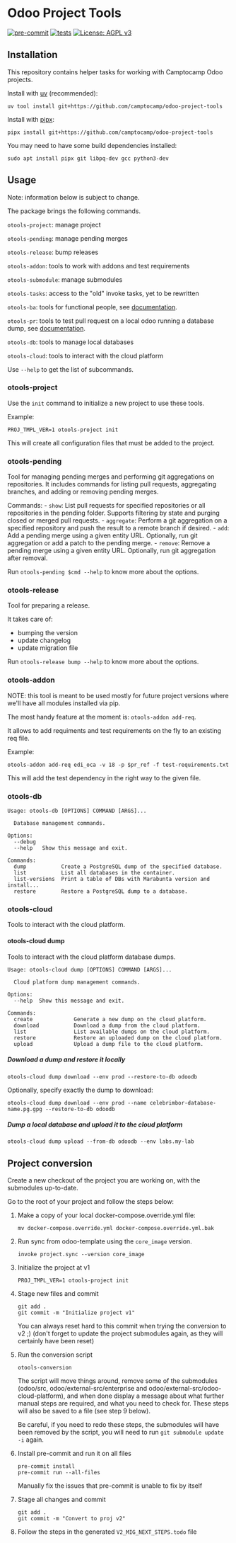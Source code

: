 # Odoo Project Tools

[![pre-commit](https://github.com/camptocamp/odoo-project-tools/actions/workflows/pre-commit.yml/badge.svg)](https://github.com/camptocamp/odoo-project-tools/actions/workflows/pre-commit.yml)
[![tests](https://github.com/camptocamp/odoo-project-tools/actions/workflows/test.yml/badge.svg)](https://github.com/camptocamp/odoo-project-tools/actions/workflows/test.yml)
[![License: AGPL v3](https://img.shields.io/badge/License-AGPL%20v3-blue.svg)](https://www.gnu.org/licenses/agpl-3.0)

## Installation

This repository contains helper tasks for working with Camptocamp Odoo projects.

Install with [uv](https://docs.astral.sh/uv/) (recommended):

    uv tool install git+https://github.com/camptocamp/odoo-project-tools

Install with [pipx](https://pypa.github.io/pipx/):

    pipx install git+https://github.com/camptocamp/odoo-project-tools

You may need to have some build dependencies installed:

    sudo apt install pipx git libpq-dev gcc python3-dev

## Usage

Note: information below is subject to change.


The package brings the following commands.


`otools-project`: manage project

`otools-pending`: manage pending merges

`otools-release`: bump releases

`otools-addon`: tools to work with addons and test requirements

`otools-submodule`: manage submodules

`otools-tasks`: access to the "old" invoke tasks, yet to be rewritten

`otools-ba`: tools for functional people, see [documentation](docs/otools-ba.md).

`otools-pr`: tools to test pull request on a local odoo running a database dump, see [documentation](docs/otools-pr.md).

`otools-db`: tools to manage local databases

`otools-cloud`: tools to interact with the cloud platform

Use `--help` to get the list of subcommands.


### otools-project

Use the `init` command to initialize a new project to use these tools.

Example:

    PROJ_TMPL_VER=1 otools-project init

This will create all configuration files that must be added to the project.


### otools-pending

Tool for managing pending merges and performing git aggregations on repositories.
It includes commands for listing pull requests,
aggregating branches, and adding or removing pending merges.

Commands:
    - `show`: List pull requests for specified repositories or all repositories
      in the pending folder. Supports filtering by state and purging closed or
      merged pull requests.
    - `aggregate`: Perform a git aggregation on a specified repository and push
      the result to a remote branch if desired.
    - `add`: Add a pending merge using a given entity URL. Optionally, run git
      aggregation or add a patch to the pending merge.
    - `remove`: Remove a pending merge using a given entity URL. Optionally, run
      git aggregation after removal.

Run `otools-pending $cmd --help` to know more about the options.

### otools-release

Tool for preparing a release.

It takes care of:

* bumping the version
* update changelog
* update migration file

Run `otools-release bump --help` to know more about the options.


### otools-addon

NOTE: this tool is meant to be used mostly for future project versions
where we'll have all modules installed via pip.

The most handy feature at the moment is: `otools-addon add-req`.

It allows to add requiments and test requirements on the fly to an existing req file.

Example:

    otools-addon add-req edi_oca -v 18 -p $pr_ref -f test-requirements.txt

This will add the test dependency in the right way to the given file.

### otools-db

```
Usage: otools-db [OPTIONS] COMMAND [ARGS]...

  Database management commands.

Options:
  --debug
  --help   Show this message and exit.

Commands:
  dump           Create a PostgreSQL dump of the specified database.
  list           List all databases in the container.
  list-versions  Print a table of DBs with Marabunta version and install...
  restore        Restore a PostgreSQL dump to a database.
```

### otools-cloud

Tools to interact with the cloud platform.

#### otools-cloud dump

Tools to interact with the cloud platform database dumps.

```
Usage: otools-cloud dump [OPTIONS] COMMAND [ARGS]...

  Cloud platform dump management commands.

Options:
  --help  Show this message and exit.

Commands:
  create             Generate a new dump on the cloud platform.
  download           Download a dump from the cloud platform.
  list               List available dumps on the cloud platform.
  restore            Restore an uploaded dump on the cloud platform.
  upload             Upload a dump file to the cloud platform.
```

##### Download a dump and restore it locally

```
otools-cloud dump download --env prod --restore-to-db odoodb
```

Optionally, specify exactly the dump to download:

```
otools-cloud dump download --env prod --name celebrimbor-database-name.pg.gpg --restore-to-db odoodb
```

##### Dump a local database and upload it to the cloud platform

```
otools-cloud dump upload --from-db odoodb --env labs.my-lab
```

## Project conversion

Create a new checkout of the project you are working on, with the submodules up-to-date.

Go to the root of your project and follow the steps below:

1. Make a copy of your local docker-compose.override.yml file:

    ```
    mv docker-compose.override.yml docker-compose.override.yml.bak
    ```

2. Run sync from odoo-template using the `core_image` version.

    ```
    invoke project.sync --version core_image
    ```

3. Initialize the project at v1

    ```
    PROJ_TMPL_VER=1 otools-project init
    ```

4. Stage new files and commit

    ```
    git add .
    git commit -m "Initialize project v1"
    ```

    You can always reset hard to this commit when trying the conversion to v2
    ;) (don't forget to update the project submodules again, as they will
    certainly have been reset)

5. Run the conversion script

    ```
    otools-conversion
    ```

    The script will move things around, remove some of the submodules (odoo/src,
    odoo/external-src/enterprise and odoo/external-src/odoo-cloud-platform), and
    when done display a message about what further manual steps are required, and
    what you need to check for. These steps will also be saved to a file (see step 9 below).

    Be careful, if you need to redo these steps, the submodules will have
    been removed by the script, you will need to run `git submodule update -i` again.

6.  Install pre-commit and run it on all files

    ```
    pre-commit install
    pre-commit run --all-files
    ```
    Manually fix the issues that pre-commit is unable to fix by itself

7.  Stage all changes and commit

    ```
    git add .
    git commit -m "Convert to proj v2"
    ```

8.  Follow the steps in the generated `V2_MIG_NEXT_STEPS.todo` file
